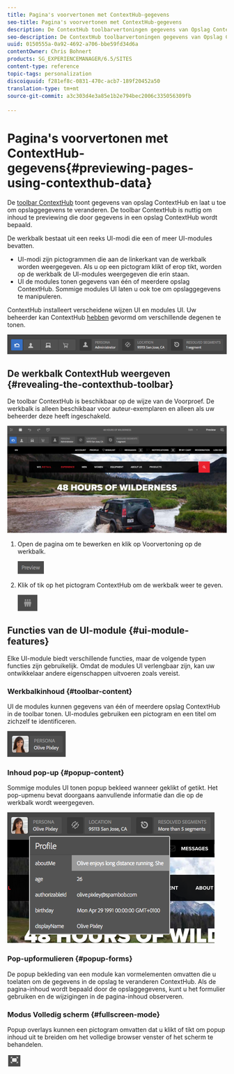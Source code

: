 ```yaml
---
title: Pagina's voorvertonen met ContextHub-gegevens
seo-title: Pagina's voorvertonen met ContextHub-gegevens
description: De ContextHub toolbarvertoningen gegevens van Opslag ContextHub en laat u toe om opslaggegevens te veranderen en is nuttig om inhoud te previewing
seo-description: De ContextHub toolbarvertoningen gegevens van Opslag ContextHub en laat u toe om opslaggegevens te veranderen en is nuttig om inhoud te previewing
uuid: 0150555a-0a92-4692-a706-bbe59fd34d6a
contentOwner: Chris Bohnert
products: SG_EXPERIENCEMANAGER/6.5/SITES
content-type: reference
topic-tags: personalization
discoiquuid: f281ef8c-0831-470c-acb7-189f20452a50
translation-type: tm+mt
source-git-commit: a3c303d4e3a85e1b2e794bec2006c335056309fb

---
```



# Pagina&#39;s voorvertonen met ContextHub-gegevens{#previewing-pages-using-contexthub-data}

De [toolbar ContextHub](/help/sites-developing/contexthub.md) toont gegevens van opslag ContextHub en laat u toe om opslaggegevens te veranderen. De toolbar ContextHub is nuttig om inhoud te previewing die door gegevens in een opslag ContextHub wordt bepaald.

De werkbalk bestaat uit een reeks UI-modi die een of meer UI-modules bevatten.

* UI-modi zijn pictogrammen die aan de linkerkant van de werkbalk worden weergegeven. Als u op een pictogram klikt of erop tikt, worden op de werkbalk de UI-modules weergegeven die erin staan.
* UI de modules tonen gegevens van één of meerdere opslag ContextHub. Sommige modules UI laten u ook toe om opslaggegevens te manipuleren.

ContextHub installeert verscheidene wijzen UI en modules UI. Uw beheerder kan ContextHub [hebben](/help/sites-administering/contexthub-config.md) gevormd om verschillende degenen te tonen.

![screen_shot_2018-03-23at093446](assets/screen_shot_2018-03-23at093446.png)

## De werkbalk ContextHub weergeven {#revealing-the-contexthub-toolbar}

De toolbar ContextHub is beschikbaar op de wijze van de Voorproef. De werkbalk is alleen beschikbaar voor auteur-exemplaren en alleen als uw beheerder deze heeft ingeschakeld.

![screen_shot_2018-03-23at093730](assets/screen_shot_2018-03-23at093730.png)

1. Open de pagina om te bewerken en klik op Voorvertoning op de werkbalk.

   ![chlimage_1-219](assets/chlimage_1-219.png)

1. Klik of tik op het pictogram ContextHub om de werkbalk weer te geven.

   ![](do-not-localize/screen_shot_2018-03-23at093621.png)

## Functies van de UI-module {#ui-module-features}

Elke UI-module biedt verschillende functies, maar de volgende typen functies zijn gebruikelijk. Omdat de modules UI verlengbaar zijn, kan uw ontwikkelaar andere eigenschappen uitvoeren zoals vereist.

### Werkbalkinhoud {#toolbar-content}

UI de modules kunnen gegevens van één of meerdere opslag ContextHub in de toolbar tonen. UI-modules gebruiken een pictogram en een titel om zichzelf te identificeren.

![screen_shot_2018-03-23at093936](assets/screen_shot_2018-03-23at093936.png)

### Inhoud pop-up {#popup-content}

Sommige modules UI tonen popup bekleed wanneer geklikt of getikt. Het pop-upmenu bevat doorgaans aanvullende informatie dan die op de werkbalk wordt weergegeven.

![screen_shot_2018-03-23at094003](assets/screen_shot_2018-03-23at094003.png)

### Pop-upformulieren {#popup-forms}

De popup bekleding van een module kan vormelementen omvatten die u toelaten om de gegevens in de opslag te veranderen ContextHub. Als de pagina-inhoud wordt bepaald door de opslaggegevens, kunt u het formulier gebruiken en de wijzigingen in de pagina-inhoud observeren.

### Modus Volledig scherm {#fullscreen-mode}

Popup overlays kunnen een pictogram omvatten dat u klikt of tikt om popup inhoud uit te breiden om het volledige browser venster of het scherm te behandelen.

![](do-not-localize/chlimage_1-18.png)

